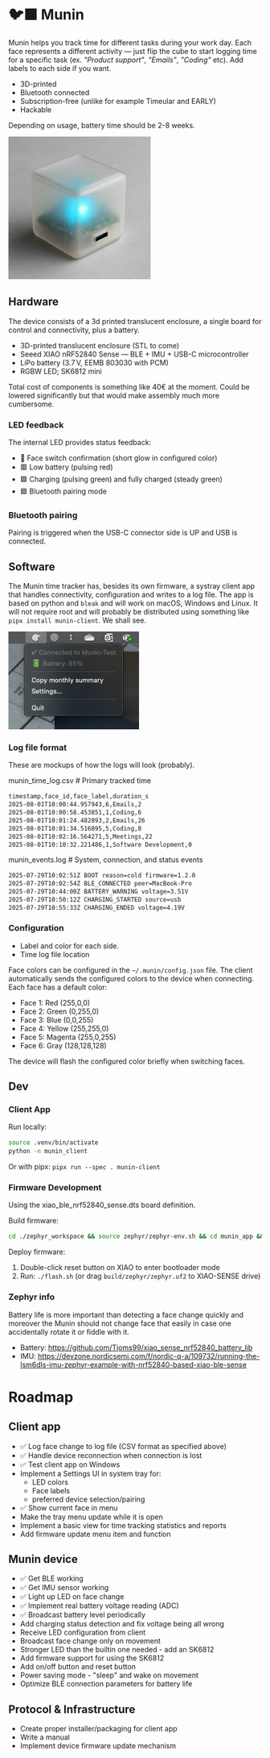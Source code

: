 # 🐦‍⬛ Munin

Munin helps you track time for different tasks during your work day. Each face represents a different activity — just flip the cube to start logging time for a specific task (ex. _"Product support"_, _"Emails"_, _"Coding"_ etc). Add labels to each side if you want.

- 3D-printed
- Bluetooth connected
- Subscription-free (unlike for example Timeular and EARLY)
- Hackable

Depending on usage, battery time should be 2-8 weeks.

![Munin mockup](munin-mockup.png)

## Hardware

The device consists of a 3d printed translucent enclosure, a single board for control and connectivity, plus a battery.

- 3D-printed translucent enclosure (STL to come)
- Seeed XIAO nRF52840 Sense — BLE + IMU + USB-C microcontroller
- LiPo battery (3.7 V, EEMB 803030 with PCM)
- RGBW LED; SK6812 mini

Total cost of components is something like 40€ at the moment. Could be lowered significantly but that would make assembly much more cumbersome.

### LED feedback

The internal LED provides status feedback:

- :rainbow: Face switch confirmation (short glow in configured color)
- :red_square: Low battery (pulsing red)
- :green_square: Charging (pulsing green) and fully charged (steady green)
- :blue_square: Bluetooth pairing mode

### Bluetooth pairing

Pairing is triggered when the USB-C connector side is UP and USB is connected.

## Software

The Munin time tracker has, besides its own firmware, a systray client app that handles connectivity, configuration and writes to a log file. The app is based on python and `bleak` and will work on macOS, Windows and Linux. It will not require root and will probably be distributed using something like `pipx install munin-client`. We shall see.

![Munin systray](systray_screenshot.png)

### Log file format

These are mockups of how the logs will look (probably).

munin_time_log.csv # Primary tracked time

```
timestamp,face_id,face_label,duration_s
2025-08-01T10:00:44.957943,6,Emails,2
2025-08-01T10:00:58.453851,1,Coding,6
2025-08-01T10:01:24.482893,2,Emails,26
2025-08-01T10:01:34.516895,5,Coding,8
2025-08-01T10:02:16.564271,5,Meetings,22
2025-08-01T10:10:32.221486,1,Software Development,0
```

munin_events.log # System, connection, and status events

```
2025-07-29T10:02:51Z BOOT reason=cold firmware=1.2.0
2025-07-29T10:02:54Z BLE_CONNECTED peer=MacBook-Pro
2025-07-29T10:44:00Z BATTERY_WARNING voltage=3.51V
2025-07-29T10:50:12Z CHARGING_STARTED source=usb
2025-07-29T10:55:33Z CHARGING_ENDED voltage=4.19V
```

### Configuration

- Label and color for each side.
- Time log file location

Face colors can be configured in the `~/.munin/config.json` file. The client automatically sends the configured colors to the device when connecting. Each face has a default color:

- Face 1: Red (255,0,0)
- Face 2: Green (0,255,0)
- Face 3: Blue (0,0,255)
- Face 4: Yellow (255,255,0)
- Face 5: Magenta (255,0,255)
- Face 6: Gray (128,128,128)

The device will flash the configured color briefly when switching faces.

## Dev

### Client App

Run locally:
```bash
source .venv/bin/activate
python -m munin_client
```

Or with pipx:
`pipx run --spec . munin-client`

### Firmware Development

Using the xiao_ble_nrf52840_sense.dts board definition.

Build firmware:
```bash
cd ./zephyr_workspace && source zephyr/zephyr-env.sh && cd munin_app && west build -p always -b xiao_ble/nrf52840/sense .
```

Deploy firmware:
1. Double-click reset button on XIAO to enter bootloader mode
2. Run: `./flash.sh` (or drag `build/zephyr/zephyr.uf2` to XIAO-SENSE drive)

### Zephyr info 

Battery life is more important than detecting a face change quickly and moreover the Munin should not change face that easily in case one accidentally rotate it or fiddle with it.

* Battery: https://github.com/Tjoms99/xiao_sense_nrf52840_battery_lib
* IMU: https://devzone.nordicsemi.com/f/nordic-q-a/109732/running-the-lsm6dls-imu-zephyr-example-with-nrf52840-based-xiao-ble-sense


# Roadmap

## Client app

- ✅ Log face change to log file (CSV format as specified above) 
- ✅ Handle device reconnection when connection is lost 
- ✅ Test client app on Windows
- Implement a Settings UI in system tray for:
  - LED colors
  - Face labels
  - preferred device selection/pairing
- ✅ Show current face in menu
- Make the tray menu update while it is open
- Implement a basic view for time tracking statistics and reports
- Add firmware update menu item and function

## Munin device

- ✅ Get BLE working
- ✅ Get IMU sensor working
- ✅ Light up LED on face change 
- ✅ Implement real battery voltage reading (ADC)
- ✅ Broadcast battery level periodically
- Add charging status detection and fix voltage being all wrong 
- Receive LED configuration from client 
- Broadcast face change only on movement
- Stronger LED than the builtin one needed - add an SK6812
- Add firmware support for using the SK6812
- Add on/off button and reset button
- Power saving mode - "sleep" and wake on movement
- Optimize BLE connection parameters for battery life

## Protocol & Infrastructure

- Create proper installer/packaging for client app
- Write a manual
- Implement device firmware update mechanism
